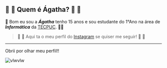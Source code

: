 :metal: :thinking: Quem é Ágatha? :thinking: :metal:
---
:wave: Bom eu sou a _**Ágatha**_ tenho  15 anos e sou estudante do 1°Ano na área de _**Informática**_ da [TECPUC](https://www.tecpuc.com.br). :ok_woman:

> :camera_flash: :iphone: Aqui ta o meu perfil do [Instagram](https://www.instagram.com/x.energumena/) se quiser me seguir! :iphone: :camera_flash:
---
Obrii por olhar meu perfil!! 

![vlwvlw](https://user-images.githubusercontent.com/114102987/191861391-3f68f24d-980a-4ace-ace5-3cc22b5d3da3.png)
